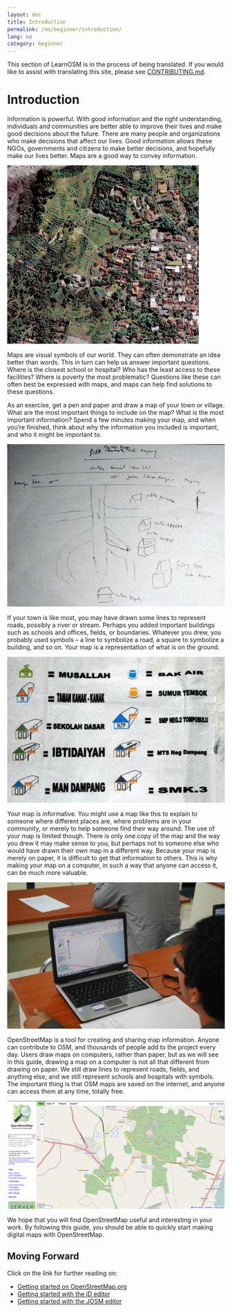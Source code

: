 ```yaml
---
layout: doc
title: Introduction
permalink: /no/beginner/introduction/
lang: no
category: beginner
---
```


This section of LearnOSM is in the process of being translated. If you would like to assist with translating this site, please see [CONTRIBUTING.md](https://github.com/hotosm/learnosm/blob/gh-pages/CONTRIBUTING.md). 

Introduction
============

Information is powerful. With good information and the right
understanding, individuals and communities are better able to improve
their lives and make good decisions about the future. There are many
people and organizations who make decisions that affect our lives. Good
information allows these NGOs, governments and citizens to make better
decisions, and hopefully make our lives better. Maps are a good way
to convey information. 

![A village in Indonesia][]

Maps are visual symbols of our world. They can often 
demonstrate an idea better than words. This in turn can help us
answer important questions. Where is the closest school or hospital? Who
has the least access to these facilities? Where is poverty the most
problematic? Questions like these can often best be expressed with maps,
and maps can help find solutions to these questions. 

As an exercise, get a pen and paper and draw a map of your town or village. What are the
most important things to include on the map? What is the most important
information? Spend a few minutes making your map, and when you’re
finished, think about why the information you included is important, and
who it might be important to.

![Example of a hand-drawn map][]

If your town is like most, you may have drawn some lines to represent
roads, possibly a river or stream. Perhaps you added important buildings
such as schools and offices, fields, or boundaries. Whatever you drew,
you probably used symbols – a line to symbolize a road, a square to
symbolize a building, and so on. Your map is a representation of what is
on the ground.

![Examples of symbols][]

Your map is informative. You might use a map like this to explain to
someone where different places are, where problems are in your
community, or merely to help someone find their way around. The use of
your map is limited though. There is only one copy of the map and the
way you drew it may make sense to you, but perhaps not to someone else
who would have drawn their own map in a different way. Because your map
is merely on paper, it is difficult to get that information to others.
This is why making your map on a computer, in such a way that anyone can
access it, can be much more valuable. 

![Mapping on Computer][]

OpenStreetMap is a tool for creating and sharing map information. 
Anyone can contribute to OSM, and thousands of people add to the project 
every day. Users draw maps on computers, rather than paper, but as we 
will see in this guide, drawing a map on a computer is not all that 
different from drawing on paper. We still draw lines to represent roads,
fields, and anything else, and we still represent schools and hospitals 
with symbols. The important thing is that OSM maps are saved on the 
internet, and anyone can access them at any time, totally free.

![Digital maps with OpenStreetMap][]

We hope that you will find OpenStreetMap useful and interesting in your
work. By following this guide, you should be able to quickly start
making digital maps with OpenStreetMap.

Moving Forward
--------------

Click on the link for further reading on:  

*  [Getting started on OpenStreetMap.org](/en/beginner/start-osm/) 
*  [Getting started with the iD editor](/en/editing/id-editor/)   
*  [Getting started with the JOSM editor](/en/beginner/start-josm/)  


[A village in Indonesia]: /images/beginner/village-in-indonesia.png
[Example of a hand-drawn map]: /images/beginner/hand-drawn-map.png
[Examples of symbols]: /images/beginner/examples-of-symbols.png
[Mapping on Computer]: /images/beginner/mapping-on-computer.png
[Digital maps with OpenStreetMap]: /images/beginner/digital-maps-with-osm.png
